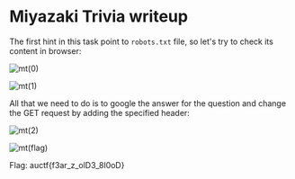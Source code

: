# Miyazaki Trivia writeup

The first hint in this task point to `robots.txt` file, so let's try to check its content in browser:

![mt(0)](https://user-images.githubusercontent.com/57829161/78537182-bd9c8380-77f7-11ea-907d-0db6f7200a04.png)

![mt(1)](https://user-images.githubusercontent.com/57829161/78537193-c1300a80-77f7-11ea-98a1-8d1b880cff29.png)

All that we need to do is to google the answer for the question and change the GET request by adding the specified header:

![mt(2)](https://user-images.githubusercontent.com/57829161/78537197-c2f9ce00-77f7-11ea-87e1-a897398e711d.png)

![mt(flag)](https://user-images.githubusercontent.com/57829161/78537214-c8571880-77f7-11ea-95b7-ec0abe984c5b.png)

Flag: auctf{f3ar_z_olD3_8l0oD}
